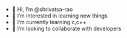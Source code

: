 - 👋 Hi, I’m @shrivatsa-rao
- 👀 I’m interested in learning new things
- 🌱 I’m currently learning c,c++
- 💞️ I’m looking to collaborate with developers

<!---
shrivatsa-rao/shrivatsa-rao is a ✨ special ✨ repository because its `README.md` (this file) appears on your GitHub profile.
You can click the Preview link to take a look at your changes.
--->
